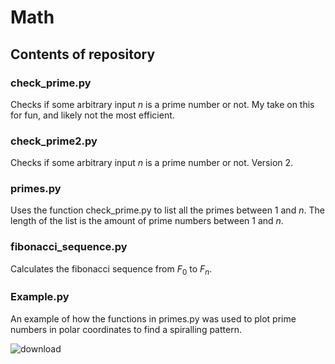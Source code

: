 # Math
## Contents of repository
### check_prime.py 
Checks if some arbitrary input $n$ is a prime number or not. My take on this for fun, and likely not the most efficient. 

### check_prime2.py
Checks if some arbitrary input $n$ is a prime number or not. Version 2.

### primes.py
Uses the function check_prime.py to list all the primes between $1$ and $n$. The length of the list is the amount of prime numbers between $1$ and $n$.

### fibonacci_sequence.py
Calculates the fibonacci sequence from $F_0$ to $F_n$.

### Example.py
An example of how the functions in primes.py was used to plot prime numbers in polar coordinates to find a spiralling pattern.

![download](https://github.com/FM-Ahmed/Math/assets/128718838/6a7ac197-f3c0-41c8-918c-dff15ea72dd9)
